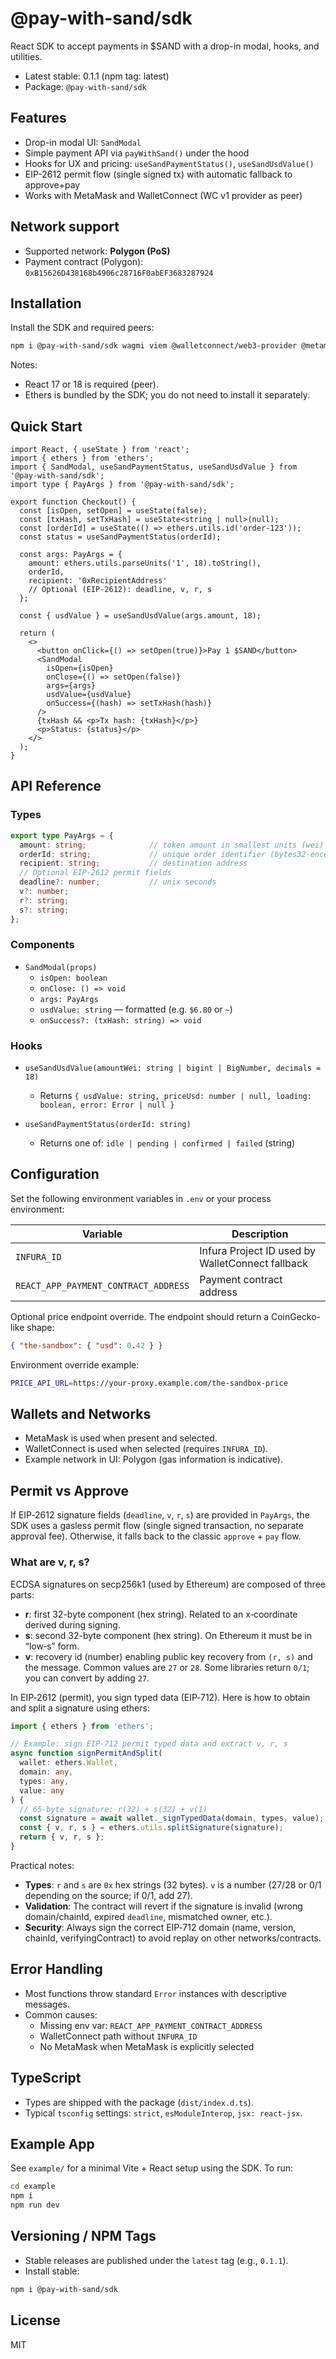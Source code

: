 # @pay-with-sand/sdk

React SDK to accept payments in $SAND with a drop-in modal, hooks, and utilities.

- Latest stable: 0.1.1 (npm tag: latest)
- Package: `@pay-with-sand/sdk`

## Features

- Drop-in modal UI: `SandModal`
- Simple payment API via `payWithSand()` under the hood
- Hooks for UX and pricing: `useSandPaymentStatus()`, `useSandUsdValue()`
- EIP-2612 permit flow (single signed tx) with automatic fallback to approve+pay
- Works with MetaMask and WalletConnect (WC v1 provider as peer)

## Network support

- Supported network: **Polygon (PoS)** 
- Payment contract (Polygon): `0xB15626D438168b4906c28716F0abEF3683287924`

## Installation

Install the SDK and required peers:

```bash
npm i @pay-with-sand/sdk wagmi viem @walletconnect/web3-provider @metamask/providers
```

Notes:

- React 17 or 18 is required (peer).
- Ethers is bundled by the SDK; you do not need to install it separately.

## Quick Start

```tsx
import React, { useState } from 'react';
import { ethers } from 'ethers';
import { SandModal, useSandPaymentStatus, useSandUsdValue } from '@pay-with-sand/sdk';
import type { PayArgs } from '@pay-with-sand/sdk';

export function Checkout() {
  const [isOpen, setOpen] = useState(false);
  const [txHash, setTxHash] = useState<string | null>(null);
  const [orderId] = useState(() => ethers.utils.id('order-123'));
  const status = useSandPaymentStatus(orderId);

  const args: PayArgs = {
    amount: ethers.utils.parseUnits('1', 18).toString(),
    orderId,
    recipient: '0xRecipientAddress'
    // Optional (EIP-2612): deadline, v, r, s
  };

  const { usdValue } = useSandUsdValue(args.amount, 18);

  return (
    <>
      <button onClick={() => setOpen(true)}>Pay 1 $SAND</button>
      <SandModal
        isOpen={isOpen}
        onClose={() => setOpen(false)}
        args={args}
        usdValue={usdValue}
        onSuccess={(hash) => setTxHash(hash)}
      />
      {txHash && <p>Tx hash: {txHash}</p>}
      <p>Status: {status}</p>
    </>
  );
}
```

## API Reference

### Types

```ts
export type PayArgs = {
  amount: string;              // token amount in smallest units (wei)
  orderId: string;             // unique order identifier (bytes32-encodable)
  recipient: string;           // destination address
  // Optional EIP-2612 permit fields
  deadline?: number;           // unix seconds
  v?: number;
  r?: string;
  s?: string;
};
```

### Components

- `SandModal(props)`
  - `isOpen: boolean`
  - `onClose: () => void`
  - `args: PayArgs`
  - `usdValue: string` — formatted (e.g. `$6.80` or `~`)
  - `onSuccess?: (txHash: string) => void`

### Hooks

- `useSandUsdValue(amountWei: string | bigint | BigNumber, decimals = 18)`
  - Returns `{ usdValue: string, priceUsd: number | null, loading: boolean, error: Error | null }`

- `useSandPaymentStatus(orderId: string)`
  - Returns one of: `idle | pending | confirmed | failed` (string)

## Configuration

Set the following environment variables in `.env` or your process environment:

| Variable | Description |
|----------|-------------|
| `INFURA_ID` | Infura Project ID used by WalletConnect fallback |
| `REACT_APP_PAYMENT_CONTRACT_ADDRESS` | Payment contract address |

Optional price endpoint override. The endpoint should return a CoinGecko-like shape:

```json
{ "the-sandbox": { "usd": 0.42 } }
```

Environment override example:

```bash
PRICE_API_URL=https://your-proxy.example.com/the-sandbox-price
```

## Wallets and Networks

- MetaMask is used when present and selected.
- WalletConnect is used when selected (requires `INFURA_ID`).
- Example network in UI: Polygon (gas information is indicative).

## Permit vs Approve

If EIP‑2612 signature fields (`deadline`, `v`, `r`, `s`) are provided in `PayArgs`, the SDK uses a gasless permit flow (single signed transaction, no separate approval fee). Otherwise, it falls back to the classic `approve` + `pay` flow.

### What are v, r, s?

ECDSA signatures on secp256k1 (used by Ethereum) are composed of three parts:

- **r**: first 32-byte component (hex string). Related to an x‑coordinate derived during signing.
- **s**: second 32-byte component (hex string). On Ethereum it must be in “low‑s” form.
- **v**: recovery id (number) enabling public key recovery from `(r, s)` and the message. Common values are `27` or `28`. Some libraries return `0/1`; you can convert by adding `27`.

In EIP‑2612 (permit), you sign typed data (EIP‑712). Here is how to obtain and split a signature using ethers:

```ts
import { ethers } from 'ethers';

// Example: sign EIP-712 permit typed data and extract v, r, s
async function signPermitAndSplit(
  wallet: ethers.Wallet,
  domain: any,
  types: any,
  value: any
) {
  // 65-byte signature: r(32) + s(32) + v(1)
  const signature = await wallet._signTypedData(domain, types, value);
  const { v, r, s } = ethers.utils.splitSignature(signature);
  return { v, r, s };
}
```

Practical notes:

- **Types**: `r` and `s` are `0x` hex strings (32 bytes). `v` is a number (27/28 or 0/1 depending on the source; if 0/1, add 27).
- **Validation**: The contract will revert if the signature is invalid (wrong domain/chainId, expired `deadline`, mismatched owner, etc.).
- **Security**: Always sign the correct EIP‑712 domain (name, version, chainId, verifyingContract) to avoid replay on other networks/contracts.

## Error Handling

- Most functions throw standard `Error` instances with descriptive messages.
- Common causes:
  - Missing env var: `REACT_APP_PAYMENT_CONTRACT_ADDRESS`
  - WalletConnect path without `INFURA_ID`
  - No MetaMask when MetaMask is explicitly selected

## TypeScript

- Types are shipped with the package (`dist/index.d.ts`).
- Typical `tsconfig` settings: `strict`, `esModuleInterop`, `jsx: react-jsx`.

## Example App

See `example/` for a minimal Vite + React setup using the SDK. To run:

```bash
cd example
npm i
npm run dev
```

## Versioning / NPM Tags

- Stable releases are published under the `latest` tag (e.g., `0.1.1`).
- Install stable:

```bash
npm i @pay-with-sand/sdk
```

## License

MIT
